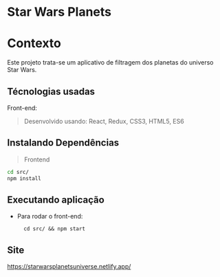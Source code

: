 # Star Wars Planets

# Contexto
Este projeto trata-se um aplicativo de filtragem dos planetas do universo Star Wars.

## Técnologias usadas

Front-end:
> Desenvolvido usando: React, Redux, CSS3, HTML5, ES6


## Instalando Dependências
 
> Frontend
```bash
cd src/
npm install
``` 
## Executando aplicação

* Para rodar o front-end:

  ```
    cd src/ && npm start
  ```

## Site
https://starwarsplanetsuniverse.netlify.app/

